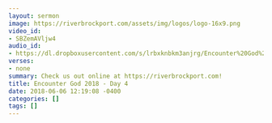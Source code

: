 ```yaml
---
layout: sermon
image: https://riverbrockport.com/assets/img/logos/logo-16x9.png
video_id:
- SBZemAVljw4
audio_id:
- https://dl.dropboxusercontent.com/s/lrbxknbkm3anjrg/Encounter%20God%202018%20-%20Day%204.mp3?dl=0
verses:
- none
summary: Check us out online at https://riverbrockport.com!
title: Encounter God 2018 - Day 4
date: 2018-06-06 12:19:08 -0400
categories: []
tags: []
---
```


